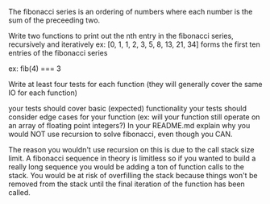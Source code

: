 The fibonacci series is an ordering of numbers where each number is the sum of the preceeding two.

Write two functions to print out the nth entry in the fibonacci series, recursively and iteratively
ex: [0, 1, 1, 2, 3, 5, 8, 13, 21, 34] forms the first ten entries of the fibonacci series

ex: fib(4) === 3

Write at least four tests for each function (they will generally cover the same IO for each function)

your tests should cover basic (expected) functionality
your tests should consider edge cases for your function (ex: will your function still operate on an array of floating point integers?)
In your README.md explain why you would NOT use recursion to solve fibonacci, even though you CAN.

The reason you wouldn't use recursion on this is due to the call stack size limit. A fibonacci sequence in theory is limitless so if you wanted to build a really long sequence you would be adding a ton of function calls to the stack. You would be at risk of overfilling the stack because things won't be removed from the stack until the final iteration of the function has been called. 